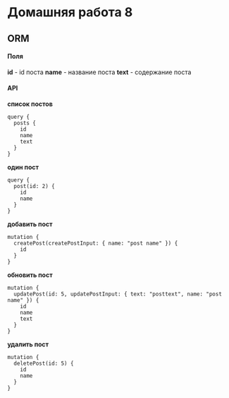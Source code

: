 # Домашняя работа 8

## ORM

#### Поля

**id** - id поста
**name** - название поста
**text** - содержание поста

#### API

**список постов**

```gql
query {
  posts {
    id
    name
    text
  }
}
```

**один пост**

```gql
query {
  post(id: 2) {
    id
    name
  }
}
```

**добавить пост**

```gql
mutation {
  createPost(createPostInput: { name: "post name" }) {
    id
  }
}
```

**обновить пост**

```gql
mutation {
  updatePost(id: 5, updatePostInput: { text: "posttext", name: "post name" }) {
    id
    name
    text
  }
}
```

**удалить пост**

```gql
mutation {
  deletePost(id: 5) {
    id
    name
  }
}
```
